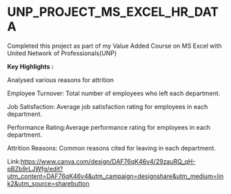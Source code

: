 # UNP_PROJECT_MS_EXCEL_HR_DATA

Completed this project as part of my Value Added Course on MS Excel  with United Network of Professionals(UNP)

**Key Highlights :**

Analysed various reasons for attrition

Employee Turnover: Total number of employees who left each department.

Job Satisfaction: Average job satisfaction rating for employees in each department.

Performance Rating:Average performance rating for employees in each department.

 Attrition Reasons: Common reasons cited for leaving in each department.

 Link:https://www.canva.com/design/DAF76qK46v4/29zauRQ_qH-pBZb9rLJWfg/edit?utm_content=DAF76qK46v4&utm_campaign=designshare&utm_medium=link2&utm_source=sharebutton
